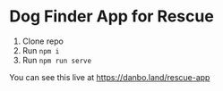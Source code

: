 # Dog Finder App for Rescue
 
1. Clone repo
2. Run `npm i`
3. Run `npm run serve`

You can see this live at https://danbo.land/rescue-app
